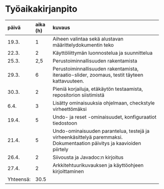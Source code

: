 # Työaikakirjanpito

|päivä      |aika (h)   |kuvaus   |
|:----------|:----------|:--------|
|19.3.      |1        |Aiheen valintaa sekä alustavan määrittelydokumentin teko|
|22.3.      |2        |Käyttöliittymän luonnostelua ja suunnittelua|
|25.3.      |2,5      |Perustoiminnallisuuden rakentamista|
|29.3.      |6        |Perustoiminnallisuuden rakentamista, iteraatio-slider, zoomaus, testit täyteen kattavuuteen.|
|30.3.      |2        |Pieniä korjailuja, etäkäytön testaamista, repositorion siistimistä|
|6.4.       |3        |Lisätty ominaisuuksia ohjelmaan, checkstyle virheettömäksi|
|19.4.      |5        |Undo- ja reset -ominaisuudet, konfiguraatiot tiedostoon|
|21.4.      |5        |Undo-ominaisuuden parantelua, testejä ja virheenkäsittelyä paremmaksi. Dokumentaation päivitys ja kaavioiden piirtely|
|26.4.      |2        |Siivousta ja Javadoc:n kirjoitus|
|27.4.      |2        |Arkkitehtuurikuvauksen ja käyttöohjeen kirjoittaminen|
|Yhteensä:  |30.5     | |
